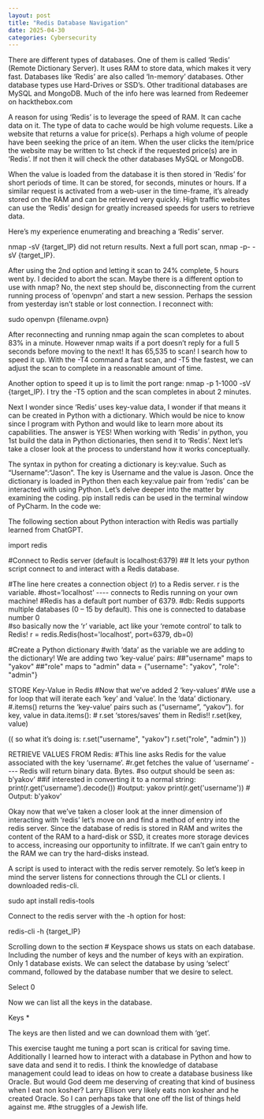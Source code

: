 ```yaml
---
layout: post
title: "Redis Database Navigation"
date: 2025-04-30
categories: Cybersecurity 
---
```


There are different types of databases. One of them is called ‘Redis’ (Remote Dictionary Server). It uses RAM to store data, which makes it very fast. Databases like ‘Redis’ are also called ‘In-memory’ databases. Other database types use Hard-Drives or SSD’s. Other traditional databases are MySQL and MongoDB. Much of the info here was learned from Redeemer on hackthebox.com

A reason for using ‘Redis’ is to leverage the speed of RAM. It can cache data on it. The type of data to cache would be high volume requests. Like a website that returns a value for price(s). Perhaps a high volume of people have been seeking the price of an item. When the user clicks the item/price the website may be written to 1st check if the requested price(s) are in ‘Redis’.  If not then it will check the other databases MySQL or MongoDB. 

When the value is loaded from the database it is then stored in ‘Redis’ for short periods of time. It can be stored, for seconds, minutes or hours. If a similar request is activated from a web-user in the time-frame, it’s already stored on the RAM and can be retrieved very quickly. High traffic websites can use the ‘Redis’ design for greatly increased speeds for users to retrieve data. 

Here’s my experience enumerating and breaching a ‘Redis’ server. 
 
nmap -sV {target_IP} did not return results. Next a full port scan, nmap -p- -sV {target_IP}.

After using the 2nd option and letting it scan to 24% complete, 5 hours went by. I decided to abort the scan. Maybe there is a different option to use with nmap? No, the next step should be, disconnecting from the current running process of ‘openvpn’ and start a new session. Perhaps the session from yesterday isn’t stable or lost connection. I reconnect with:

sudo openvpn {filename.ovpn}

After reconnecting and running nmap again the scan completes to about 83% in a minute. However nmap waits if a port doesn’t reply for a full 5 seconds before moving to the next! It has 65,535 to scan! I search how to speed it up. With the -T4 command a fast scan, and -T5 the fastest, we can adjust the scan to complete in a reasonable amount of time.  

Another option to speed it up is to limit the port range: nmap -p 1-1000 -sV {target_IP}. I try the -T5 option and the scan completes in about 2 minutes. 

Next I wonder since ‘Redis’ uses key-value data, I wonder if that means it can be created in Python with a dictionary. Which would be nice to know since I program with Python and would like to learn more about its capabilities. The answer is YES! When working with ‘Redis’ in python, you 1st build the data in Python dictionaries, then send it to ‘Redis’. Next let’s take a closer look at the process to understand how it works conceptually.

The syntax in python for creating a dictionary is key:value. Such as “Username”:“Jason”. The key is Username and the value is Jason. Once the dictionary is loaded in Python then each key:value pair from ‘redis’ can be interacted with using Python. Let’s delve deeper into the matter by examining the coding. pip install redis can be used in the terminal window of PyCharm. In the code we:

The following section about Python interaction with Redis was partially learned from ChatGPT.

import redis

#Connect to Redis server (default is localhost:6379)  ## It lets your python script connect to and interact with a Redis database. 

#The line here creates a connection object (r) to a Redis server.  r is the variable. 
#host=’localhost’   ---- connects to Redis running on your own machine!
#Redis has a default port number of 6379.
#db: Redis supports multiple databases (0 – 15 by default). This one is connected to database number 0   
#so basically now the ‘r’ variable, act like your ‘remote control’ to talk to Redis!
r = redis.Redis(host='localhost', port=6379, db=0)

#Create a Python dictionary
#with ‘data’ as the variable we are adding to the dictionary! We are adding two ‘key-value’ pairs:
##"username" maps to "yakov"
##"role" maps to "admin"
data = {"username": "yakov", "role": "admin"}

STORE Key-Value in Redis
#Now that we’ve added 2 ‘key-values’
#We use a for loop that will iterate each ‘key’ and ‘value’. In the ‘data’ dictionary.
#.items() returns the ‘key-value’ pairs such as (“username”, “yakov”).
for key, value in data.items():
    # r.set ‘stores/saves’ them in Redis!!
    r.set(key, value)

(( so what it’s doing is: 
r.set("username", "yakov")
r.set("role", "admin")
))

RETRIEVE VALUES FROM Redis:
#This line asks Redis for the value associated with the key ‘username’. 
#r.get fetches the value of ‘username’ ---- Redis will return binary data. Bytes.
#so output should be seen as: b’yakov’
##if interested in converting it to a normal string: print(r.get(‘username’).decode()) #output: yakov
print(r.get('username'))  # Output: b'yakov'

Okay now that we’ve taken a closer look at the inner dimension of interacting with ‘redis’ let’s move on and find a method of entry into the redis server. Since the database of redis is stored in RAM and writes the content of the RAM to a hard-disk or SSD, it creates more storage devices to access, increasing our opportunity to infiltrate. If we can’t gain entry to the RAM we can try the hard-disks instead. 

A script is used to interact with the redis server remotely. So let’s keep in mind the server listens for connections through the CLI or clients. I downloaded redis-cli.

sudo apt install redis-tools

Connect to the redis server with the -h option for host:

redis-cli -h {target_IP}

Scrolling down to the section # Keyspace shows us stats on each database. Including the number of keys and the number of keys with an expiration. Only 1 database exists. We can select the database by using ‘select’ command, followed by the database number that we desire to select. 

Select 0

Now we can list all the keys in the database.

Keys *
 
The keys are then listed and we can download them with ‘get’. 

This exercise taught me tuning a port scan is critical for saving time. Additionally I learned how to interact with a database in Python and how to save data and send it to redis. I think the knowledge of database management could lead to ideas on how to create a database business like Oracle. But would God deem me deserving of creating that kind of business when I eat non kosher? Larry Ellison very likely eats non kosher and he created Oracle. So I can perhaps take that one off the list of things held against me. #the struggles of a Jewish life. 
